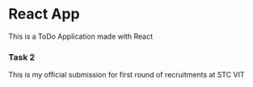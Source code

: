 # React App

This is a ToDo Application made with React

### Task 2
This is my official submission for first round of recruitments at STC VIT
